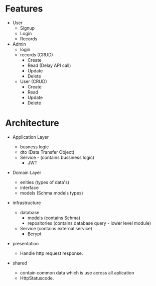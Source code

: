   



# Features

 * User 
    - Signup
    - Login
    - Records 
 * Admin 
    - login 
    - records (CRUD)
      - Create
      - Read (Delay API call)
      - Update
      - Delete
    - User (CRUD)
      - Create
      - Read
      - Update 
      - Delete




# Architecture

* Application Layer
   - busness logic
   - dto (Data Transfer Object)
   - Service - (contains bussiness logic)
     - JWT 
* Domain Layer
   - enities (types of data's) 
   - interface
   - models (Schma models types)
* infrastructure
   - database 
     - models (contains Schma)
     - repositories (contains database query - lower level module)
   - Service (contains external service)
     - Bcrypt
* presentation
   - Handle http request response.
  
* shared  
   - contain common data which is use across all aplication 
   - HttpStatuscode. 
